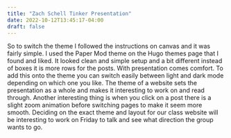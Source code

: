 ```yaml
---
title: "Zach Schell Tinker Presentation"
date: 2022-10-12T13:45:17-04:00
draft: false
---
```


So to switch the theme I followed the instructions on canvas and it was fairly simple. I used the Paper Mod theme on the Hugo themes page that I found and liked. It looked clean and simple setup and a bit different instead of boxes it is more rows for the posts. With presentation comes comfort. To add this onto the theme you can switch easily between light and dark mode depending on which one you like. The theme of a website sets the presentation as a whole and makes it interesting to work on and read through. Another interesting thing is when you click on a post there is a slight zoom animation before switching pages to make it seem more smooth. Deciding on the exact theme and layout for our class website will be interesting to work on Friday to talk and see what direction the group wants to go.
